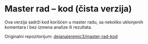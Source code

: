 # Master rad – kod (čista verzija)

Ova verzija sadrži kod korišćen u master radu, sa nekoliko uklonjenih komentara i bez izmena analize ili rezultata.

Originalni repozitorijum: [dejanajeremic3/master-rad-kod](https://github.com/dejanajeremic3/master-rad-kod)
